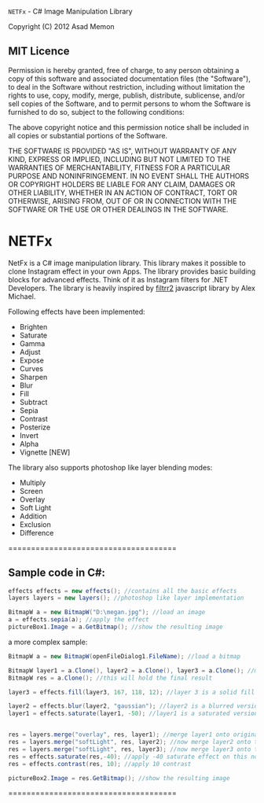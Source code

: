 ```NETFx``` - C# Image Manipulation Library

Copyright (C) 2012 Asad Memon

## MIT Licence


Permission is hereby granted, free of charge, to any person 
obtaining a copy of this software and associated documentation 
files (the "Software"), to deal in the Software without restriction, 
including without limitation the rights to use, copy, modify, 
merge, publish, distribute, sublicense, and/or sell copies of 
the Software, and to permit persons to whom the Software is 
furnished to do so, subject to the following conditions:

The above copyright notice and this permission notice shall be included 
in all copies or substantial portions of the Software.

THE SOFTWARE IS PROVIDED "AS IS", WITHOUT WARRANTY OF ANY KIND, 
EXPRESS OR IMPLIED, INCLUDING BUT NOT LIMITED TO THE WARRANTIES OF 
MERCHANTABILITY, FITNESS FOR A PARTICULAR PURPOSE AND NONINFRINGEMENT. 
IN NO EVENT SHALL THE AUTHORS OR COPYRIGHT HOLDERS BE LIABLE FOR 
ANY CLAIM, DAMAGES OR OTHER LIABILITY, WHETHER IN AN ACTION OF CONTRACT, 
TORT OR OTHERWISE, ARISING FROM, OUT OF OR IN CONNECTION WITH THE SOFTWARE 
OR THE USE OR OTHER DEALINGS IN THE SOFTWARE.

NETFx
=====

NetFx is a C# image manipulation library. This library makes it possible to clone Instagram effect in your own Apps.
The library provides basic building blocks for advanced effects. Think of it as Instagram filters for .NET Developers.
The library is heavily inspired by [filtrr2](https://github.com/alexmic/filtrr) javascript library by Alex Michael.

Following effects have been implemented:
- Brighten
- Saturate
- Gamma
- Adjust
- Expose
- Curves
- Sharpen
- Blur
- Fill
- Subtract
- Sepia
- Contrast
- Posterize
- Invert
- Alpha
- Vignette [NEW]

The library also supports photoshop like layer blending modes:
- Multiply
- Screen
- Overlay
- Soft Light
- Addition
- Exclusion
- Difference

=====================================

Sample code in C#:
-------------------
```c#
effects effects = new effects(); //contains all the basic effects 
layers layers = new layers(); //photoshop like layer implementation

BitmapW a = new BitmapW("D:\megan.jpg"); //load an image
a = effects.sepia(a); //apply the effect
pictureBox1.Image = a.GetBitmap(); //show the resulting image
```

a more complex sample:
```c#
BitmapW a = new BitmapW(openFileDialog1.FileName); //load a bitmap

BitmapW layer1 = a.Clone(), layer2 = a.Clone(), layer3 = a.Clone(); //make three copies of the image l1,l2,l3
BitmapW res = a.Clone(); //this will hold the final result

layer3 = effects.fill(layer3, 167, 118, 12); //layer 3 is a solid fill of this rgb color

layer2 = effects.blur(layer2, "gaussian"); //layer2 is a blurred version of original image
layer1 = effects.saturate(layer1, -50); //layer1 is a saturated version


res = layers.merge("overlay", res, layer1); //merge layer1 onto original with "overlay" layer blending
res = layers.merge("softLight", res, layer2); //now merge layer2 onto this, with "softlight" layer blending
res = layers.merge("softLight", res, layer3); //now merge layer3 onto this, with "softlight" layer blending
res = effects.saturate(res,-40); //apply -40 saturate effect on this now
res = effects.contrast(res, 10); //apply 10 contrast 

pictureBox2.Image = res.GetBitmap(); //show the resulting image
```

=====================================
